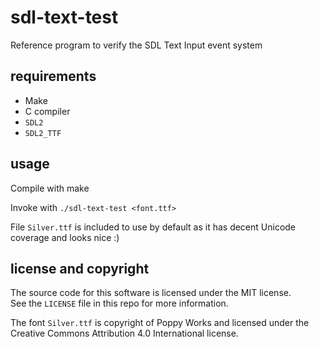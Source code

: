 # sdl-text-test

Reference program to verify the SDL Text Input event system

## requirements

* Make
* C compiler
* `SDL2`
* `SDL2_TTF`

## usage

Compile with make

Invoke with `./sdl-text-test <font.ttf>`

File `Silver.ttf` is included to use by default as it has decent Unicode
coverage and looks nice :)

## license and copyright

The source code for this software is licensed under the MIT license.  
See the `LICENSE` file in this repo for more information.

The font `Silver.ttf` is copyright of Poppy Works and licensed under the
Creative Commons Attribution 4.0 International license.
